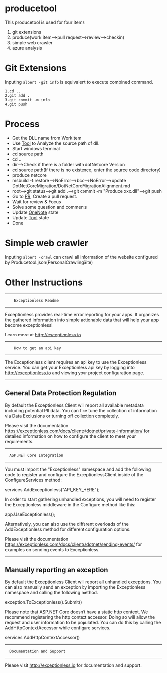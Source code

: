 # producetool
This producetool is used for four items:
1. git extensions
2. produce(work item-->pull request-->review-->checkin)
3. simple web crawler
4. azure analysis

# Git Extensions
Inputing ```albert -git info``` is equivalent to execute combined command.
```
1.cd ..
2.git add .
3.git commit -m info
4.git push
```

# Process
- Get the DLL name from WorkItem
- Use [Tool](http://10.158.22.18/#/QueryAssemblyDetail) to Analyze the source path of dll.
- Start windows terminal
- cd source path
- cd ..
- dir-->Check if there is a folder with dotNetcore Version
- cd source path(If there is no existence, enter the source code directory)
- produce netcore
- msbuild -t:restore-->NoError-->bcc-->NoError-->update DotNetCoreMigration/DotNetCoreMigrationAlignment.md
- root-->git status-->git add .-->git commit -m "Produce xxx.dll"-->git push
- Go to [PR](https://o365exchange.visualstudio.com/O365%20Core/_workitems/edit/1780212/), Create a pull request.
- Wait for review & Focus
- Solve some question and comments
- Update [OneNote](https://microsoftapc-my.sharepoint.com/:o:/r/personal/v-texu_microsoft_com/_layouts/15/Doc.aspx?sourcedoc=%7Bd42fa092-9b22-4fb3-b194-0176df355d83%7D&action=edit&wd=target(Produce.one%7CD63373F8-D85E-4ACB-A1AD-F7EF27486E29%2FMapiHttp%20Produce%20for%202021-Aug-Sprint8%7Cee2ac6c6-8a84-428e-a45b-08d143a646d5%2F)) state 
- Update [Tool](http://10.158.22.18/#/QueryAssemblyDetail) state
- Done

# Simple web crawler
Inputing ```albert -crawl``` can crawl all information of the website configured by Producetool.json(PersonalCrawlingSite)

# Other Instructions
-------------------------------------
        Exceptionless Readme
-------------------------------------
Exceptionless provides real-time error reporting for your apps. It organizes the
gathered information into simple actionable data that will help your app become
exceptionless!

Learn more at http://exceptionless.io.

-------------------------------------
        How to get an api key
-------------------------------------
The Exceptionless client requires an api key to use the Exceptionless service.
You can get your Exceptionless api key by logging into http://exceptionless.io
and viewing your project configuration page.

-------------------------------------
  General Data Protection Regulation
-------------------------------------
By default the Exceptionless Client will report all available metadata including potential PII data.
You can fine tune the collection of information via Data Exclusions or turning off collection completely.

Please visit the documentation https://exceptionless.com/docs/clients/dotnet/private-information/
for detailed information on how to configure the client to meet your requirements.

-------------------------------------
      ASP.NET Core Integration
-------------------------------------
You must import the "Exceptionless" namespace and add the following code to register and configure
the ExceptionlessClient inside of the ConfigureServices method:

services.AddExceptionless("API_KEY_HERE");

In order to start gathering unhandled exceptions, you will need to register the Exceptionless
middleware in the Configure method like this:

app.UseExceptionless();

Alternatively, you can also use the different overloads of the AddExceptionless method
for different configuration options.

Please visit the documentation https://exceptionless.com/docs/clients/dotnet/sending-events/
for examples on sending events to Exceptionless.

-------------------------------------
   Manually reporting an exception
-------------------------------------
By default the Exceptionless Client will report all unhandled exceptions. You can
also manually send an exception by importing the Exceptionless namespace and calling
the following method.

exception.ToExceptionless().Submit()

Please note that ASP.NET Core doesn't have a static http context. We recommend registering
the http context accessor. Doing so will allow the request and user information to be populated.
You can do this by calling the AddHttpContextAccessor while configure services.

services.AddHttpContextAccessor()

-------------------------------------
      Documentation and Support
-------------------------------------
Please visit http://exceptionless.io for documentation and support.